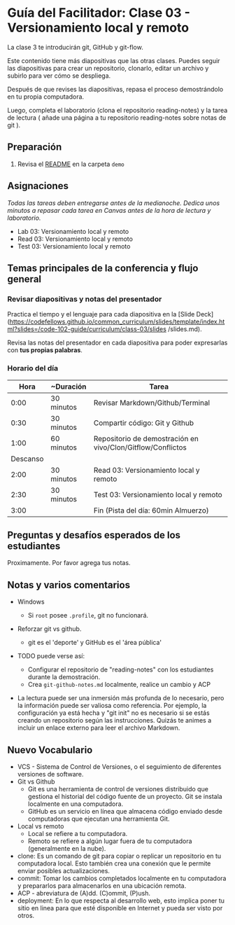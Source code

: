 # Guía del Facilitador: Clase 03 - Versionamiento local y remoto

La clase 3 te introducirán  git, GitHub y git-flow.

Este contenido tiene más diapositivas que las otras clases. Puedes seguir las diapositivas para crear un repositorio, clonarlo, editar un archivo y subirlo para ver cómo se despliega. 

Después de que revises las diapositivas, repasa el proceso demostrándolo en tu propia computadora.

Luego, completa el laboratorio (clona el repositorio reading-notes) y la tarea de lectura ( añade una página a tu repositorio reading-notes sobre notas de git ).

## Preparación

1. Revisa el [README](../demo/) en la carpeta `demo`

## Asignaciones

*Todas las tareas deben entregarse antes de la medianoche. Dedica unos minutos a repasar cada tarea en Canvas antes de la hora de lectura y laboratorio.*

- Lab 03: Versionamiento local y remoto
- Read 03: Versionamiento local y remoto
- Test 03: Versionamiento local y remoto

## Temas principales de la conferencia y flujo general

### Revisar diapositivas y notas del presentador

Practica el tiempo y el lenguaje para cada diapositiva en la [Slide Deck] (https://codefellows.github.io/common_curriculum/slides/template/index.html?slides=/code-102-guide/curriculum/class-03/slides /slides.md).

Revisa las notas del presentador en cada diapositiva para poder expresarlas con **tus propias palabras**.

### Horario del día

| Hora | ~Duración| Tarea |
|--- |--- |--- |
| 0:00 | 30 minutos | Revisar Markdown/Github/Terminal |
| 0:30 | 30 minutos | Compartir código: Git y Github |
| 1:00 | 60 minutos | Repositorio de demostración en vivo/Clon/Gitflow/Conflictos |
| Descanso | | |
| 2:00 | 30 minutos | Read 03: Versionamiento local y remoto |
| 2:30 | 30 minutos | Test 03: Versionamiento local y remoto |
| 3:00 | | Fin (Pista del día: 60min Almuerzo) |
  
## Preguntas y desafíos esperados de los estudiantes

Proximamente. Por favor agrega tus notas.

## Notas y varios comentarios

- Windows
   - Si `root` posee `.profile`, git no funcionará.
- Reforzar git vs github.
   - git es el 'deporte' y GitHub es el 'área pública'
- TODO puede verse así:
   - Configurar el repositorio de "reading-notes" con los estudiantes durante la demostración.
   - Crea `git-github-notes.md` localmente, realice un cambio y ACP

- La lectura puede ser una inmersión más profunda de lo necesario, pero la información puede ser valiosa como referencia. Por ejemplo, la configuración ya está hecha y "git init" no es necesario si se estás creando un repositorio según las instrucciones. Quizás te animes a incluir un enlace externo para leer el archivo Markdown.

## Nuevo Vocabulario 

- VCS - Sistema de Control de Versiones, o el seguimiento de diferentes versiones de software.
- Git vs Github
   - Git es una herramienta de control de versiones distribuido que gestiona el historial del código fuente de un proyecto. Git se instala localmente en una computadora.
   - GitHub es un servicio en línea que almacena código enviado desde computadoras que ejecutan una herramienta Git.
- Local vs remoto
   - Local se refiere a tu computadora.
   - Remoto se refiere a algún lugar fuera de tu computadora (generalmente en la nube).
- clone: Es un comando de git para copiar o replicar un repositorio en tu computadora local. Esto también crea una conexión que le permite enviar posibles actualizaciones.
- commit: Tomar los cambios completados localmente en tu computadora y prepararlos para almacenarlos en una ubicación remota.
- ACP - abreviatura de (A)dd. (C)ommit, (P)ush.
- deployment: En lo que respecta al desarrollo web, esto implica poner tu sitio en linea para que esté disponible en Internet y pueda ser visto por otros.
